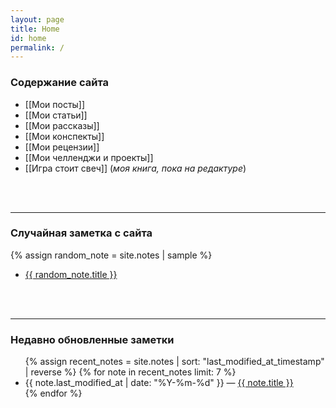 ```yaml
---
layout: page
title: Home
id: home
permalink: /
---
```

### Содержание сайта
- [[Мои посты]]
- [[Мои статьи]]
- [[Мои рассказы]]
- [[Мои конспекты]]
- [[Мои рецензии]]
- [[Мои челленджи и проекты]]
- [[Игра стоит свеч]] (_моя книга, пока на редактуре_)
<br>
<br>

---
### Случайная заметка с сайта
{% assign random_note = site.notes | sample %}
- <a href="{{ random_note.url }}" class="internal-link">{{ random_note.title }}</a>
<br>
<br>

---
### Недавно обновленные заметки
<ul>
  {% assign recent_notes = site.notes | sort: "last_modified_at_timestamp" | reverse %}
  {% for note in recent_notes limit: 7 %}
    <li>
      {{ note.last_modified_at | date: "%Y-%m-%d" }} — <a class="internal-link" href="{{ site.baseurl }}{{ note.url }}">{{ note.title }}</a>
    </li>
  {% endfor %}
</ul>

<style>
  .wrapper {
    max-width: 46em;
  }
</style>
